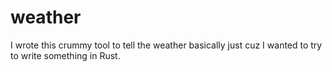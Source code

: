 # weather

I wrote this crummy tool to tell the weather basically just cuz I wanted to try to write something in Rust.
